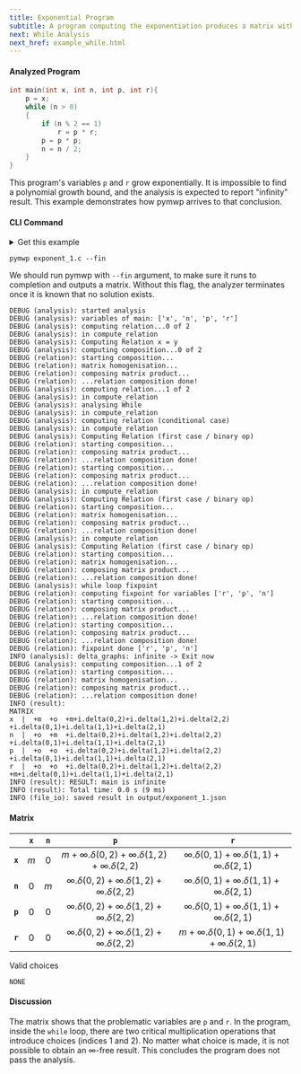 ```yaml
---
title: Exponential Program
subtitle: A program computing the exponentiation produces a matrix with infinite coefficient, no matter the choices.
next: While Analysis
next_href: example_while.html
---
```


#### Analyzed Program

```C
int main(int x, int n, int p, int r){
    p = x;
    while (n > 0)
    {
        if (n % 2 == 1)
            r = p * r;
        p = p * p;
        n = n / 2;
    }
}
```

This program's variables `p` and `r` grow exponentially.
It is impossible to find a polynomial growth bound, and the analysis is expected to report "infinity" result.
This example demonstrates how pymwp arrives to that conclusion.


#### CLI Command

<details>
<summary>Get this example</summary>

```console
wget https://raw.githubusercontent.com/statycc/pymwp/main/c_files/infinite/exponent_1.c
```
</details>

<pre class="console">
<a class="btn btn-outline-light" data-bs-toggle="collapse" href="#outputLog" role="button" aria-expanded="false" aria-controls="outputLog"><i class="bi bi-play-fill"></i></a><code>pymwp exponent_1.c --fin</code>
</pre>

We should run pymwp with `--fin` argument, to make sure it runs to completion and outputs a matrix. 
Without this flag, the analyzer terminates once it is known that no solution exists.

<div class="collapse" id="outputLog"><div class="card card-body">

```
DEBUG (analysis): started analysis
DEBUG (analysis): variables of main: ['x', 'n', 'p', 'r']
DEBUG (analysis): computing relation...0 of 2
DEBUG (analysis): in compute_relation
DEBUG (analysis): Computing Relation x = y
DEBUG (analysis): computing composition...0 of 2
DEBUG (relation): starting composition...
DEBUG (relation): matrix homogenisation...
DEBUG (relation): composing matrix product...
DEBUG (relation): ...relation composition done!
DEBUG (analysis): computing relation...1 of 2
DEBUG (analysis): in compute_relation
DEBUG (analysis): analysing While
DEBUG (analysis): in compute_relation
DEBUG (analysis): computing relation (conditional case)
DEBUG (analysis): in compute_relation
DEBUG (analysis): Computing Relation (first case / binary op)
DEBUG (relation): starting composition...
DEBUG (relation): composing matrix product...
DEBUG (relation): ...relation composition done!
DEBUG (relation): starting composition...
DEBUG (relation): composing matrix product...
DEBUG (relation): ...relation composition done!
DEBUG (analysis): in compute_relation
DEBUG (analysis): Computing Relation (first case / binary op)
DEBUG (relation): starting composition...
DEBUG (relation): matrix homogenisation...
DEBUG (relation): composing matrix product...
DEBUG (relation): ...relation composition done!
DEBUG (analysis): in compute_relation
DEBUG (analysis): Computing Relation (first case / binary op)
DEBUG (relation): starting composition...
DEBUG (relation): matrix homogenisation...
DEBUG (relation): composing matrix product...
DEBUG (relation): ...relation composition done!
DEBUG (analysis): while loop fixpoint
DEBUG (relation): computing fixpoint for variables ['r', 'p', 'n']
DEBUG (relation): starting composition...
DEBUG (relation): composing matrix product...
DEBUG (relation): ...relation composition done!
DEBUG (relation): starting composition...
DEBUG (relation): composing matrix product...
DEBUG (relation): ...relation composition done!
DEBUG (relation): fixpoint done ['r', 'p', 'n']
INFO (analysis): delta_graphs: infinite -> Exit now
DEBUG (analysis): computing composition...1 of 2
DEBUG (relation): starting composition...
DEBUG (relation): matrix homogenisation...
DEBUG (relation): composing matrix product...
DEBUG (relation): ...relation composition done!
INFO (result): 
MATRIX
x  |  +m  +o  +m+i.delta(0,2)+i.delta(1,2)+i.delta(2,2)  +i.delta(0,1)+i.delta(1,1)+i.delta(2,1)
n  |  +o  +m  +i.delta(0,2)+i.delta(1,2)+i.delta(2,2)  +i.delta(0,1)+i.delta(1,1)+i.delta(2,1)
p  |  +o  +o  +i.delta(0,2)+i.delta(1,2)+i.delta(2,2)  +i.delta(0,1)+i.delta(1,1)+i.delta(2,1)
r  |  +o  +o  +i.delta(0,2)+i.delta(1,2)+i.delta(2,2)  +m+i.delta(0,1)+i.delta(1,1)+i.delta(2,1)
INFO (result): RESULT: main is infinite
INFO (result): Total time: 0.0 s (9 ms)
INFO (file_io): saved result in output/exponent_1.json
```
</div></div>

#### Matrix

|         | `x` | `n` |                             `p`                              |                             `r`                              |
|---------|:---:|:---:|:------------------------------------------------------------:|:------------------------------------------------------------:|
| **`x`** | $m$ | $0$ | $m+\infty.\delta(0,2)+\infty.\delta(1,2)+\infty.\delta(2,2)$ |  $\infty.\delta(0,1)+\infty.\delta(1,1)+\infty.\delta(2,1)$  |
| **`n`** | $0$ | $m$ |  $\infty.\delta(0,2)+\infty.\delta(1,2)+\infty.\delta(2,2)$  |  $\infty.\delta(0,1)+\infty.\delta(1,1)+\infty.\delta(2,1)$  |
| **`p`** | $0$ | $0$ |  $\infty.\delta(0,2)+\infty.\delta(1,2)+\infty.\delta(2,2)$  |  $\infty.\delta(0,1)+\infty.\delta(1,1)+\infty.\delta(2,1)$  |
| **`r`** | $0$ | $0$ |  $\infty.\delta(0,2)+\infty.\delta(1,2)+\infty.\delta(2,2)$  | $m+\infty.\delta(0,1)+\infty.\delta(1,1)+\infty.\delta(2,1)$ |

Valid choices

```
NONE
```


#### Discussion

The matrix shows that the problematic variables  are `p` and `r`. 
In the program, inside the `while` loop, there are two critical multiplication operations that introduce choices (indices 1 and 2).
No matter what choice is made, it is not possible to obtain an $\infty$-free result.
This concludes the program does not pass the analysis.
